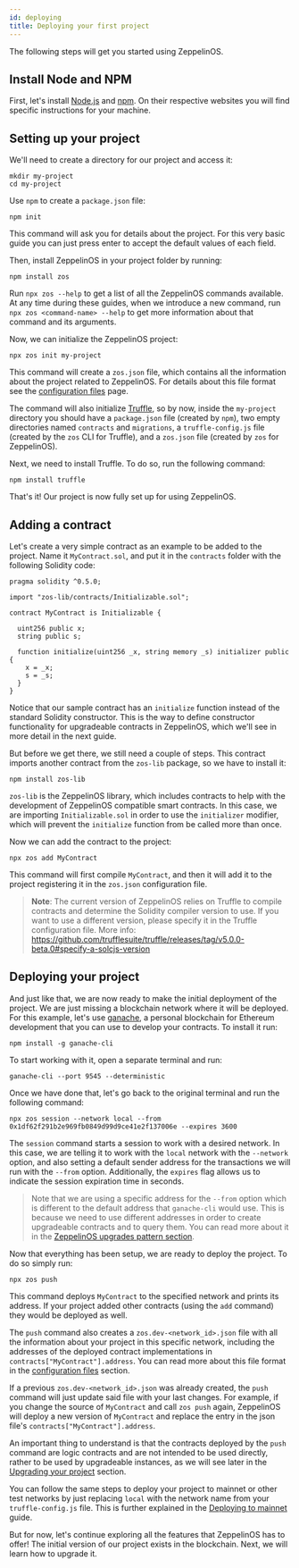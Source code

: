 ```yaml
---
id: deploying
title: Deploying your first project
---
```


The following steps will get you started using ZeppelinOS.

## Install Node and NPM

First, let's install [Node.js](http://nodejs.org/) and
[npm](https://npmjs.com/). On their
respective websites you will find specific instructions for your machine.

## Setting up your project

We'll need to create a directory for our project and access it:

```console
mkdir my-project
cd my-project
```

Use `npm` to create a `package.json` file:

```console
npm init
```

This command will ask you for details about the project. For this very basic
guide you can just press enter to accept the default values of each field.

Then, install ZeppelinOS in your project folder by running:

```console
npm install zos
```

Run `npx zos --help` to get a list of all the ZeppelinOS commands available. At any time
during these guides, when we introduce a new command, run
`npx zos <command-name> --help` to get more information about that command and
its arguments.

Now, we can initialize the ZeppelinOS project:

```console
npx zos init my-project
```

This command will create a `zos.json` file, which contains all the information
about the project related to ZeppelinOS. For details about this file format see the
[configuration files](configuration.md#zosjson) page.

The command will also initialize [Truffle](https://truffleframework.com/), so
by now, inside the `my-project` directory you should have a `package.json` file
(created by `npm`), two empty directories named `contracts` and `migrations`,
a `truffle-config.js` file (created by the `zos` CLI for Truffle), and a
`zos.json` file (created by `zos` for ZeppelinOS).

Next, we need to install Truffle. To do so, run the following command:

```console
npm install truffle
```

That's it! Our project is now fully set up for using ZeppelinOS.

## Adding a contract

Let's create a very simple contract as an example to be added to the project.
Name it `MyContract.sol`, and put it in the `contracts` folder with the
following Solidity code:

```solidity
pragma solidity ^0.5.0;

import "zos-lib/contracts/Initializable.sol";

contract MyContract is Initializable {

  uint256 public x;
  string public s;

  function initialize(uint256 _x, string memory _s) initializer public {
    x = _x;
    s = _s;
  }
}
```

Notice that our sample contract has an `initialize` function instead of the
standard Solidity constructor. This is the way to define constructor
functionality for upgradeable contracts in ZeppelinOS, which we'll see in
more detail in the next guide.

But before we get there, we still need a couple of steps. This contract
imports another contract from the `zos-lib` package, so we have to install it:

```console
npm install zos-lib
```

`zos-lib` is the ZeppelinOS library, which includes contracts to help with the
development of ZeppelinOS compatible smart contracts. In this case, we are importing
`Initializable.sol` in order to use the `initializer` modifier, which will
prevent the `initialize` function from be called more than once.

Now we can add the contract to the project:

```console
npx zos add MyContract
```

This command will first compile `MyContract`, and then it will add it to the
project registering it in the `zos.json` configuration file.

> **Note**: The current version of ZeppelinOS relies on Truffle to compile contracts and
> determine the Solidity compiler version to use. If you want to use a different version, please specify it
> in the Truffle configuration file.
> More info:
> https://github.com/trufflesuite/truffle/releases/tag/v5.0.0-beta.0#specify-a-solcjs-version

## Deploying your project

And just like that, we are now ready to make the initial deployment of the
project. We are just missing a blockchain network where it will be deployed.
For this example, let's use [ganache](https://truffleframework.com/docs/ganache/quickstart),
a personal blockchain for Ethereum development that you can use to develop
your contracts. To install it run:

```console
npm install -g ganache-cli
```

To start working with it, open a separate terminal and run:

```console
ganache-cli --port 9545 --deterministic
```

Once we have done that, let's go back to the original terminal and
run the following command:

```console
npx zos session --network local --from 0x1df62f291b2e969fb0849d99d9ce41e2f137006e --expires 3600
```

The `session` command starts a session to work with a desired network.
In this case, we are telling it to work with the `local` network with the
`--network` option, and also setting a default sender address for the
transactions we will run with the `--from` option. Additionally, the
`expires` flag allows us to indicate the session expiration time in seconds.

> Note that we are using a specific address for the `--from` option which
is different to the default address that `ganache-cli` would use.
This is because we need to use different addresses in order to create
upgradeable contracts and to query them. You can read more about it in the
[ZeppelinOS upgrades pattern section](pattern.md).

Now that everything has been setup, we are ready to deploy the project.
To do so simply run:

```console
npx zos push
```

This command deploys `MyContract` to the specified network and prints its
address. If your project added other
contracts (using the `add` command) they would be deployed as well.

The `push` command also creates a `zos.dev-<network_id>.json` file with all the
information about your project in this specific network, including the addresses of the
deployed contract implementations in `contracts["MyContract"].address`.
You can read more about this file format in the
[configuration files](configuration.md#zos-network-json) section.

If a previous `zos.dev-<network_id>.json` was already created, the `push`
command will just update said file with your last changes. For example, if you
change the source of `MyContract` and call `zos push` again,
ZeppelinOS will deploy a new version of `MyContract`
and replace the entry in the json file's `contracts["MyContract"].address`.

An important thing
to understand is that the contracts deployed by the `push` command are logic contracts and are not intended to be used directly, rather to be used by
upgradeable instances, as we will see later in the
[Upgrading your project](https://docs.zeppelinos.org/docs/upgrading.html) section.

You can follow the same steps to deploy your project to mainnet or other test
networks by just replacing `local` with the network name from your
`truffle-config.js` file. This is further explained in the
[Deploying to mainnet](mainnet) guide.

But for now, let's continue exploring all the features that ZeppelinOS has to offer! The initial
version of our project exists in the blockchain. Next, we will learn how to
upgrade it.
